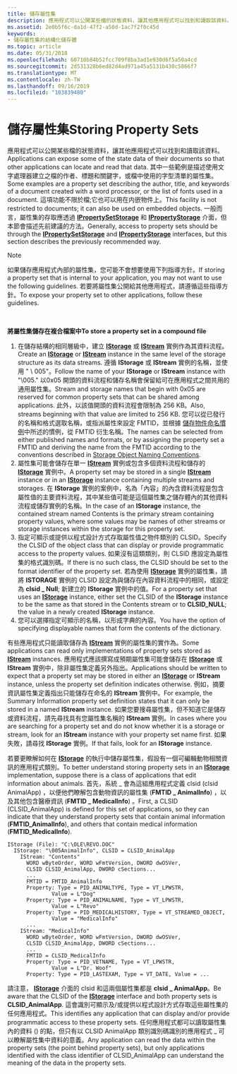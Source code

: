 ```yaml
---
title: 儲存屬性集
description: 應用程式可以公開某些檔的狀態資料，讓其他應用程式可以找到和讀取該資料。
ms.assetid: 2e0b5f6c-da1d-47f2-a50d-1ac7f2f0c45d
keywords:
- 儲存屬性集的結構化儲存體
ms.topic: article
ms.date: 05/31/2018
ms.openlocfilehash: 60710b84b52fcc709f8ba3ad1e930d6f5a50a4cd
ms.sourcegitcommit: 2d531328b6ed82d4ad971a45a5131b430c5866f7
ms.translationtype: MT
ms.contentlocale: zh-TW
ms.lasthandoff: 09/16/2019
ms.locfileid: "103839480"
---
```

# <a name="storing-property-sets"></a><span data-ttu-id="59f41-104">儲存屬性集</span><span class="sxs-lookup"><span data-stu-id="59f41-104">Storing Property Sets</span></span>

<span data-ttu-id="59f41-105">應用程式可以公開某些檔的狀態資料，讓其他應用程式可以找到和讀取該資料。</span><span class="sxs-lookup"><span data-stu-id="59f41-105">Applications can expose some of the state data of their documents so that other applications can locate and read that data.</span></span> <span data-ttu-id="59f41-106">其中一些範例是描述使用文字處理器建立之檔的作者、標題和關鍵字，或檔中使用的字型清單的屬性集。</span><span class="sxs-lookup"><span data-stu-id="59f41-106">Some examples are a property set describing the author, title, and keywords of a document created with a word processor, or the list of fonts used in a document.</span></span> <span data-ttu-id="59f41-107">這項功能不限於檔;它也可以用在内嵌物件上。</span><span class="sxs-lookup"><span data-stu-id="59f41-107">This facility is not restricted to documents; it can also be used on embedded objects.</span></span> <span data-ttu-id="59f41-108">一般而言，屬性集的存取應透過 [**IPropertySetStorage**](/windows/desktop/api/Propidl/nn-propidl-ipropertysetstorage) 和 [**IPropertyStorage**](/windows/desktop/api/Propidl/nn-propidl-ipropertystorage) 介面，但本節會描述先前建議的方法。</span><span class="sxs-lookup"><span data-stu-id="59f41-108">Generally, access to property sets should be through the [**IPropertySetStorage**](/windows/desktop/api/Propidl/nn-propidl-ipropertysetstorage) and [**IPropertyStorage**](/windows/desktop/api/Propidl/nn-propidl-ipropertystorage) interfaces, but this section describes the previously recommended way.</span></span>

> [!Note]  
> <span data-ttu-id="59f41-109">如果儲存應用程式內部的屬性集，您可能不會想要使用下列指導方針。</span><span class="sxs-lookup"><span data-stu-id="59f41-109">If storing a property set that is internal to your application, you may not want to use the following guidelines.</span></span> <span data-ttu-id="59f41-110">若要將屬性集公開給其他應用程式，請遵循這些指導方針。</span><span class="sxs-lookup"><span data-stu-id="59f41-110">To expose your property set to other applications, follow these guidelines.</span></span>

 

<span data-ttu-id="59f41-111">**將屬性集儲存在複合檔案中**</span><span class="sxs-lookup"><span data-stu-id="59f41-111">**To store a property set in a compound file**</span></span>

1.  <span data-ttu-id="59f41-112">在儲存結構的相同層級中，建立 [**IStorage**](/windows/desktop/api/Objidl/nn-objidl-istorage) 或 [**IStream**](/windows/desktop/api/Objidl/nn-objidl-istream) 實例作為其資料流程。</span><span class="sxs-lookup"><span data-stu-id="59f41-112">Create an [**IStorage**](/windows/desktop/api/Objidl/nn-objidl-istorage) or [**IStream**](/windows/desktop/api/Objidl/nn-objidl-istream) instance in the same level of the storage structure as its data streams.</span></span> <span data-ttu-id="59f41-113">遵循 **IStorage** 或 **IStream** 實例的名稱，並使用 " \\ 005"。</span><span class="sxs-lookup"><span data-stu-id="59f41-113">Follow the name of your **IStorage** or **IStream** instance with "\\005."</span></span> <span data-ttu-id="59f41-114">以0x05 開頭的資料流程和儲存名稱會保留給可在應用程式之間共用的通用屬性集。</span><span class="sxs-lookup"><span data-stu-id="59f41-114">Stream and storage names that begin with 0x05 are reserved for common property sets that can be shared among applications.</span></span> <span data-ttu-id="59f41-115">此外，以該值開頭的資料流程會限制為 256 KB。</span><span class="sxs-lookup"><span data-stu-id="59f41-115">Also, streams beginning with that value are limited to 256 KB.</span></span> <span data-ttu-id="59f41-116">您可以從已發行的名稱和格式選取名稱，或指派屬性來設定 FMTID，並根據 [儲存物件命名慣例](storage-object-naming-conventions.md)中所述的慣例，從 FMTID 衍生名稱。</span><span class="sxs-lookup"><span data-stu-id="59f41-116">The names can be selected from either published names and formats, or by assigning the property set a FMTID and deriving the name from the FMTID according to the conventions described in [Storage Object Naming Conventions](storage-object-naming-conventions.md).</span></span>
2.  <span data-ttu-id="59f41-117">屬性集可能會儲存在單一 [**IStream**](/windows/desktop/api/Objidl/nn-objidl-istream) 實例或包含多個資料流程和儲存的 [**IStorage**](/windows/desktop/api/Objidl/nn-objidl-istorage) 實例中。</span><span class="sxs-lookup"><span data-stu-id="59f41-117">A property set may be stored in a single [**IStream**](/windows/desktop/api/Objidl/nn-objidl-istream) instance or in an [**IStorage**](/windows/desktop/api/Objidl/nn-objidl-istorage) instance containing multiple streams and storages.</span></span> <span data-ttu-id="59f41-118">在 **IStorage** 實例的案例中，名為「內容」的內含資料流程是包含屬性值的主要資料流程，其中某些值可能是這個屬性集之儲存體內的其他資料流程或儲存實例的名稱。</span><span class="sxs-lookup"><span data-stu-id="59f41-118">In the case of an **IStorage** instance, the contained stream named Contents is the primary stream containing property values, where some values may be names of other streams or storage instances within the storage for this property set.</span></span>
3.  <span data-ttu-id="59f41-119">指定可顯示或提供以程式設計方式存取屬性值之物件類別的 CLSID。</span><span class="sxs-lookup"><span data-stu-id="59f41-119">Specify the CLSID of the object class that can display or provide programmatic access to the property values.</span></span> <span data-ttu-id="59f41-120">如果沒有這類類別，則 CLSID 應設定為屬性集的格式識別碼。</span><span class="sxs-lookup"><span data-stu-id="59f41-120">If there is no such class, the CLSID should be set to the format identifier of the property set.</span></span> <span data-ttu-id="59f41-121">若為使用 [**IStorage**](/windows/desktop/api/Objidl/nn-objidl-istorage) 實例的屬性集，請將 **ISTORAGE** 實例的 CLSID 設定為與儲存在內容資料流程中的相同，或設定為 **clsid \_ Null**; 新建立的 **IStorage** 實例中的值。</span><span class="sxs-lookup"><span data-stu-id="59f41-121">For a property set that uses an [**IStorage**](/windows/desktop/api/Objidl/nn-objidl-istorage) instance, either set the CLSID of the **IStorage** instance to be the same as that stored in the Contents stream or to **CLSID\_NULL**; the value in a newly created **IStorage** instance.</span></span>
4.  <span data-ttu-id="59f41-122">您可以選擇指定可顯示的名稱，以形成字典的內容。</span><span class="sxs-lookup"><span data-stu-id="59f41-122">You have the option of specifying displayable names that form the contents of the dictionary.</span></span>

<span data-ttu-id="59f41-123">有些應用程式只能讀取儲存為 [**IStream**](/windows/desktop/api/Objidl/nn-objidl-istream) 實例的屬性集的實作為。</span><span class="sxs-lookup"><span data-stu-id="59f41-123">Some applications can read only implementations of property sets stored as [**IStream**](/windows/desktop/api/Objidl/nn-objidl-istream) instances.</span></span> <span data-ttu-id="59f41-124">應用程式應該撰寫成預期屬性集可能會儲存在 [**IStorage**](/windows/desktop/api/Objidl/nn-objidl-istorage) 或 **IStream** 實例中，除非屬性集定義另外指出。</span><span class="sxs-lookup"><span data-stu-id="59f41-124">Applications should be written to expect that a property set may be stored in either an [**IStorage**](/windows/desktop/api/Objidl/nn-objidl-istorage) or **IStream** instance, unless the property set definition indicates otherwise.</span></span> <span data-ttu-id="59f41-125">例如，摘要資訊屬性集定義指出只能儲存在命名的 **IStream** 實例中。</span><span class="sxs-lookup"><span data-stu-id="59f41-125">For example, the Summary Information property set definition states that it can only be stored in a named **IStream** instance.</span></span> <span data-ttu-id="59f41-126">如果您要搜尋屬性集，但不知道它是儲存或資料流程，請先尋找具有您屬性集名稱的 **IStream** 實例。</span><span class="sxs-lookup"><span data-stu-id="59f41-126">In cases where you are searching for a property set and do not know whether it is a storage or stream, look for an **IStream** instance with your property set name first.</span></span> <span data-ttu-id="59f41-127">如果失敗，請尋找 **IStorage** 實例。</span><span class="sxs-lookup"><span data-stu-id="59f41-127">If that fails, look for an **IStorage** instance.</span></span>

<span data-ttu-id="59f41-128">若要更瞭解如何在 [**IStorage**](/windows/desktop/api/Objidl/nn-objidl-istorage) 的執行中儲存屬性集，假設有一個可編輯動物相關資訊的應用程式類別。</span><span class="sxs-lookup"><span data-stu-id="59f41-128">To better understand storing property sets in an [**IStorage**](/windows/desktop/api/Objidl/nn-objidl-istorage) implementation, suppose there is a class of applications that edit information about animals.</span></span> <span data-ttu-id="59f41-129">首先，系統 \_ 會為這組應用程式定義 clsid (clsid AnimalApp) ，以便他們瞭解包含動物資訊的屬性集 (**FMTID \_ AnimalInfo**) ，以及其他包含醫療資訊 (**FMTID \_ MedicalInfo**) 。</span><span class="sxs-lookup"><span data-stu-id="59f41-129">First, a CLSID (CLSID\_AnimalApp) is defined for this set of applications, so they can indicate that they understand property sets that contain animal information (**FMTID\_AnimalInfo**), and others that contain medical information (**FMTID\_MedicalInfo**).</span></span>

``` syntax
IStorage (File): "C:\OLE\REVO.DOC" 
  IStorage: "\005AnimalInfo", CLSID = CLSID_AnimalApp 
    IStream: "Contents" 
      WORD wByteOrder, WORD wFmtVersion, DWORD dwOSVer, 
      CLSID CLSID_AnimalApp, DWORD cSections... 
      ... 
      FMTID = FMTID_AnimalInfo 
      Property: Type = PID_ANIMALTYPE, Type = VT_LPWSTR, 
              Value = L"Dog" 
      Property: Type = PID_ANIMALNAME, Type = VT_LPWSTR, 
              Value = L"Revo" 
      Property: Type = PID_MEDICALHISTORY, Type = VT_STREAMED_OBJECT, 
              Value = "MedicalInfo" 
      ... 
    IStream: "MedicalInfo" 
      WORD wByteOrder, WORD wFmtVersion, DWORD dwOSVer, 
      CLSID CLSID_AnimalApp, DWORD cSections... 
      ... 
      FMTID = CLSID_MedicalInfo 
      Property: Type = PID_VETNAME, Type = VT_LPWSTR, 
              Value = L"Dr. Woof" 
      Property: Type = PID_LASTEXAM, Type = VT_DATE, Value = ...
```

<span data-ttu-id="59f41-130">請注意， [**IStorage**](/windows/desktop/api/Objidl/nn-objidl-istorage) 介面的 clsid 和這兩個屬性集都是 **clsid \_ AnimalApp**。</span><span class="sxs-lookup"><span data-stu-id="59f41-130">Be aware that the CLSID of the [**IStorage**](/windows/desktop/api/Objidl/nn-objidl-istorage) interface and both property sets is **CLSID\_AnimalApp**.</span></span> <span data-ttu-id="59f41-131">這會識別可顯示及/或提供以程式設計方式存取這些屬性集的任何應用程式。</span><span class="sxs-lookup"><span data-stu-id="59f41-131">This identifies any application that can display and/or provide programmatic access to these property sets.</span></span> <span data-ttu-id="59f41-132">任何應用程式都可以讀取屬性集內的資料 () 的點，但只有以 CLSID AnimalApp 類別識別碼識別的應用程式 \_ 可以瞭解屬性集中資料的意義。</span><span class="sxs-lookup"><span data-stu-id="59f41-132">Any application can read the data within the property sets (the point behind property sets), but only applications identified with the class identifier of CLSID\_AnimalApp can understand the meaning of the data in the property sets.</span></span>

 

 




